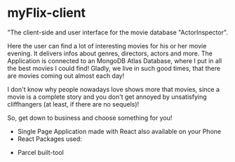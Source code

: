 # myFlix-client
 "The client-side and user interface for the movie database "ActorInspector".

 Here the user can find a lot of interesting movies for his or her movie evening. It delivers infos about genres, directors, actors and more. The Application is connected to an MongoDB Atlas Database, where I put in all the best movies I could find! Gladly, we live in such good times, that there are movies coming out almost each day! 
 
 I don't know why people nowadays love shows more that movies, since a movie is a complete story and you don't get annoyed by unsatisfying cliffhangers (at least, if there are no sequels)! 

 So, get down to business and choose something for you!

 - Single Page Application made with React also available on your Phone
 - React Packages used: 
 * Parcel built-tool